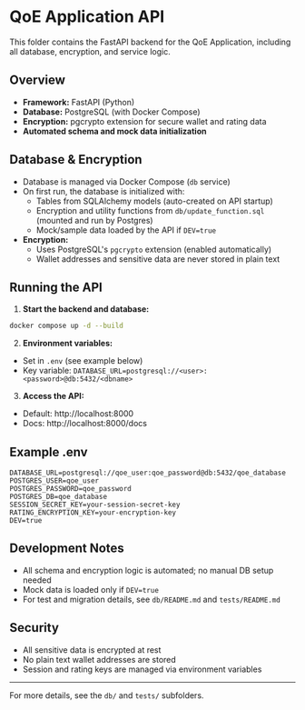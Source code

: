 # QoE Application API

This folder contains the FastAPI backend for the QoE Application, including all database, encryption, and service logic.

## Overview
- **Framework:** FastAPI (Python)
- **Database:** PostgreSQL (with Docker Compose)
- **Encryption:** pgcrypto extension for secure wallet and rating data
- **Automated schema and mock data initialization**

## Database & Encryption
- Database is managed via Docker Compose (`db` service)
- On first run, the database is initialized with:
  - Tables from SQLAlchemy models (auto-created on API startup)
  - Encryption and utility functions from `db/update_function.sql` (mounted and run by Postgres)
  - Mock/sample data loaded by the API if `DEV=true`
- **Encryption:**
  - Uses PostgreSQL's `pgcrypto` extension (enabled automatically)
  - Wallet addresses and sensitive data are never stored in plain text

## Running the API
1. **Start the backend and database:**
  ```sh
  docker compose up -d --build
  ```
2. **Environment variables:**
  - Set in `.env` (see example below)
  - Key variable: `DATABASE_URL=postgresql://<user>:<password>@db:5432/<dbname>`

3. **Access the API:**
  - Default: http://localhost:8000
  - Docs: http://localhost:8000/docs

## Example .env
```
DATABASE_URL=postgresql://qoe_user:qoe_password@db:5432/qoe_database
POSTGRES_USER=qoe_user
POSTGRES_PASSWORD=qoe_password
POSTGRES_DB=qoe_database
SESSION_SECRET_KEY=your-session-secret-key
RATING_ENCRYPTION_KEY=your-encryption-key
DEV=true
```

## Development Notes
- All schema and encryption logic is automated; no manual DB setup needed
- Mock data is loaded only if `DEV=true`
- For test and migration details, see `db/README.md` and `tests/README.md`

## Security
- All sensitive data is encrypted at rest
- No plain text wallet addresses are stored
- Session and rating keys are managed via environment variables

---
For more details, see the `db/` and `tests/` subfolders.
